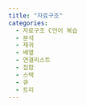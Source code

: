 ```yaml
---
title: "자료구조"
categories:
  - 자료구조 C언어 복습
  - 분석
  - 재귀
  - 배열
  - 연결리스트
  - 집합
  - 스택
  - 큐
  - 트리
---
```


<!--
<details>
<summary>  </summary>
<div markdown="1">

</div>
</details>
----------------------
-->